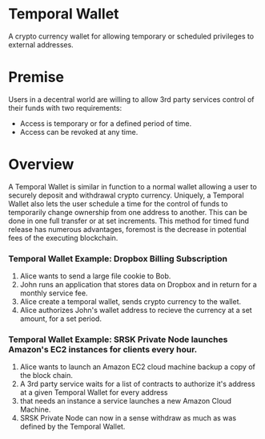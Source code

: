 Temporal Wallet
===============
A crypto currency wallet for allowing temporary or scheduled privileges to external addresses. 

# Premise
Users in a decentral world are willing to allow 3rd party services control of their funds with two requirements: 

* Access is temporary or for a defined period of time. 
* Access can be revoked at any time. 

# Overview
A Temporal Wallet is similar in function to a normal wallet allowing a user to securely deposit and withdrawal crypto currency. Uniquely, a Temporal Wallet also lets the user schedule a time for the control of funds to temporarily change ownership from one address to another. This can be done in one full transfer or at set increments. This method for timed fund release has numerous advantages, foremost is the decrease in potential fees of the executing blockchain. 

### Temporal Wallet Example: Dropbox Billing Subscription

1. Alice wants to send a large file cookie to Bob.
2. John runs an application that stores data on Dropbox and in return for a monthly service fee. 
3. Alice create a temporal wallet, sends crypto currency to the wallet.
4. Alice authorizes John's wallet address to recieve the currency at a set amount, for a set period.

### Temporal Wallet Example: SRSK Private Node launches Amazon's EC2 instances for clients every hour.

1. Alice wants to launch an Amazon EC2 cloud machine backup a copy of the block chain. 
2. A 3rd party service waits for a list of contracts to authorize it's address at a given Temporal Wallet for every address 
3. that needs an instance a service launches a new Amazon Cloud Machine. 
4. SRSK Private Node can now in a sense withdraw as much as was defined by the Temporal Wallet. 
